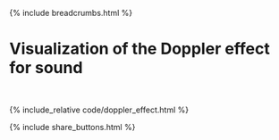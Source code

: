 {% include breadcrumbs.html %}

# Visualization of the Doppler effect for sound
<div class="header_line"><br/></div>

{% include_relative code/doppler_effect.html %}

<p style="clear: both;"></p>

{% include share_buttons.html %}